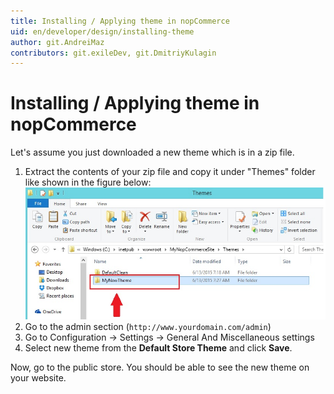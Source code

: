 ```yaml
---
title: Installing / Applying theme in nopCommerce
uid: en/developer/design/installing-theme
author: git.AndreiMaz
contributors: git.exileDev, git.DmitriyKulagin
---
```

# Installing / Applying theme in nopCommerce

Let's assume you just downloaded a new theme which is in a zip file.

1. Extract the contents of your zip file and copy it under "Themes" folder like shown in the figure below: ![extracting-theme](_static/installing-theme/extracting-theme.jpg)
1. Go to the admin section (`http://www.yourdomain.com/admin`)
1. Go to Configuration → Settings → General And Miscellaneous settings
1. Select new theme from the **Default Store Theme** and click **Save**.

Now, go to the public store. You should be able to see the new theme on your website.
